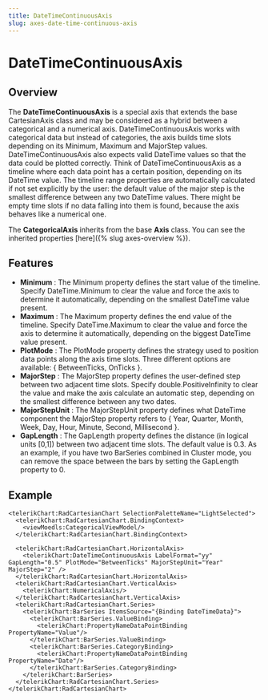 ```yaml
---
title: DateTimeContinuousAxis
slug: axes-date-time-continuous-axis
---
```

# DateTimeContinuousAxis #

## Overview ##

The **DateTimeContinuousAxis** is a special axis that extends the base CartesianAxis class and may be considered as a hybrid between a categorical and a numerical axis. DateTimeContinuousAxis works with categorical data but instead of categories, the axis builds time slots depending on its Minimum, Maximum and MajorStep values.
DateTimeContinuousAxis also expects valid DateTime values so that the data could be plotted correctly. Think of DateTimeContinuousAxis as a timeline where each data point has a certain position, depending on its DateTime value. The timeline range properties are automatically calculated if not set explicitly by the user: the default value of the major step is the smallest difference between any two DateTime values. There might be empty time slots if no data falling into them is found, because the axis behaves like a numerical one.

The **CategoricalAxis** inherits from the base **Axis** class. You can see the inherited properties [here]({% slug axes-overview %}).


## Features ##

- **Minimum** : The Minimum property defines the start value of the timeline. Specify DateTime.Minimum to clear the value and force the axis to determine it automatically, depending on the smallest DateTime value present.
- **Maximum** : The Maximum property defines the end value of the timeline. Specify DateTime.Maximum to clear the value and force the axis to determine it automatically, depending on the biggest DateTime value present.
- **PlotMode** : The PlotMode property defines the strategy used to position data points along the axis time slots. Three different options are available: { BetweenTicks, OnTicks }.
- **MajorStep** : The MajorStep property defines the user-defined step between two adjacent time slots. Specify double.PositiveInfinity to clear the value and make the axis calculate an automatic step, depending on the smallest difference between any two dates.
- **MajorStepUnit** : The MajorStepUnit property defines what DateTime component the MajorStep property refers to { Year, Quarter, Month, Week, Day, Hour, Minute, Second, Millisecond }.
- **GapLength** : The GapLength property defines the distance (in logical units [0,1]) between two adjacent time slots. The default value is 0.3. As an example, if you have two BarSeries combined in Cluster mode, you can remove the space between the bars by setting the GapLength property to 0.

## Example ##

    <telerikChart:RadCartesianChart SelectionPaletteName="LightSelected">
      <telerikChart:RadCartesianChart.BindingContext>
        <viewMoedls:CategoricalViewModel/>
      </telerikChart:RadCartesianChart.BindingContext>

      <telerikChart:RadCartesianChart.HorizontalAxis>
        <telerikChart:DateTimeContinuousAxis LabelFormat="yy" GapLength="0.5" PlotMode="BetweenTicks" MajorStepUnit="Year" MajorStep="2" />
      </telerikChart:RadCartesianChart.HorizontalAxis>
      <telerikChart:RadCartesianChart.VerticalAxis>
        <telerikChart:NumericalAxis/>
      </telerikChart:RadCartesianChart.VerticalAxis>
      <telerikChart:RadCartesianChart.Series>
        <telerikChart:BarSeries ItemsSource="{Binding DateTimeData}">
          <telerikChart:BarSeries.ValueBinding>
            <telerikChart:PropertyNameDataPointBinding PropertyName="Value"/>
          </telerikChart:BarSeries.ValueBinding>
          <telerikChart:BarSeries.CategoryBinding>
            <telerikChart:PropertyNameDataPointBinding PropertyName="Date"/>
          </telerikChart:BarSeries.CategoryBinding>
        </telerikChart:BarSeries>
      </telerikChart:RadCartesianChart.Series>
    </telerikChart:RadCartesianChart>